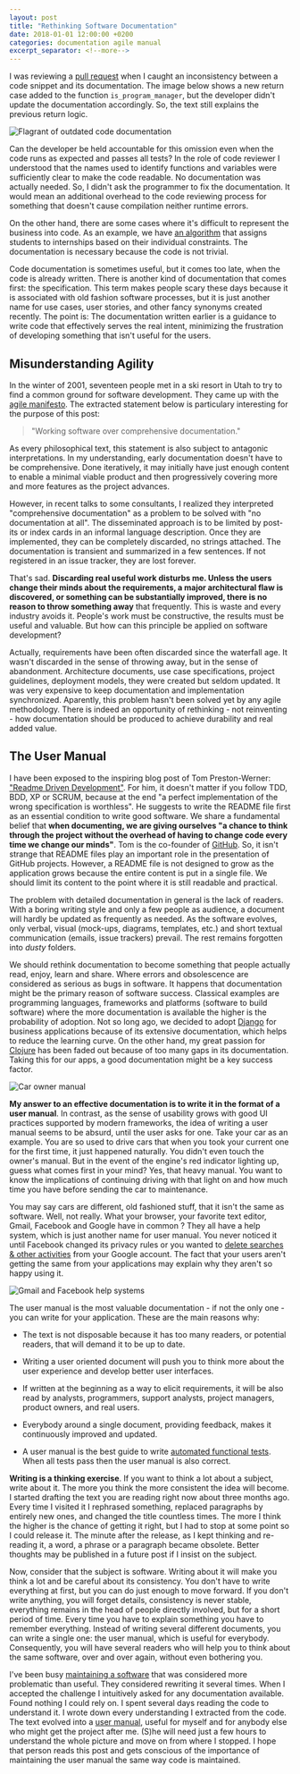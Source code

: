 ```yaml
---
layout: post
title: "Rethinking Software Documentation"
date: 2018-01-01 12:00:00 +0200
categories: documentation agile manual
excerpt_separator: <!--more-->
---
```


I was reviewing a [pull request][pull-request] when I caught an inconsistency 
between a code snippet and its documentation. The image below shows a new return 
case added to the function `is_program_manager`, but the developer didn't update 
the documentation accordingly. So, the text still explains the previous return 
logic.

![Flagrant of outdated code documentation](/images/posts/code_documentation.png)

<!--more-->

Can the developer be held accountable for this omission even when the code runs 
as expected and passes all tests? In the role of code reviewer I understood that 
the names used to identify functions and variables were sufficiently clear to 
make the code readable. No documentation was actually needed. So, I didn't ask 
the programmer to fix the documentation. It would mean an additional overhead to 
the code reviewing process for something that doesn't cause compilation neither 
runtime errors.

On the other hand, there are some cases where it's difficult to represent the
business into code. As an example, we have [an algorithm][documenting-complexity]
that assigns students to internships based on their individual constraints. The
documentation is necessary because the code is not trivial.

Code documentation is sometimes useful, but it comes too late, when the code is
already written. There is another kind of documentation that comes first: the
specification. This term makes people scary these days because it is associated
with old fashion software processes, but it is just another name for use cases,
user stories, and other fancy synonyms created recently. The point is: The
documentation written earlier is a guidance to write code that effectively
serves the real intent, minimizing the frustration of developing something that
isn't useful for the users.

## Misunderstanding Agility

In the winter of 2001, seventeen people met in a ski resort in Utah to try to 
find a common ground for software development. They came up with the 
[agile manifesto][agile-manifesto]. The extracted statement below is particulary
interesting for the purpose of this post:

> "Working software over comprehensive documentation."

As every philosophical text, this statement is also subject to antagonic
interpretations. In my understanding, early documentation doesn't have to be
comprehensive. Done iteratively, it may initially have just enough content
to enable a minimal viable product and then progressively covering more and more
features as the project advances.

However, in recent talks to some consultants, I realized they interpreted
"comprehensive documentation" as a problem to be solved with "no documentation
at all". The disseminated approach is to be limited by post-its or index cards
in an informal language description. Once they are implemented, they can be
completely discarded, no strings attached. The documentation is transient and
summarized in a few sentences. If not registered in an issue tracker, they are
lost forever.

That's sad. **Discarding real useful work disturbs me. Unless the users change
their minds about the requirements, a major architectural flaw is discovered,
or something can be substantially improved, there is no reason to throw
something away** that frequently. This is waste and every industry avoids it. 
People's work must be constructive, the results must be useful and valuable. But 
how can this principle be applied on software development?

Actually, requirements have been often discarded since the waterfall age. It
wasn't discarded in the sense of throwing away, but in the sense of abandonment.
Architecture documents, use case specifications, project guidelines, deployment
models, they were created but seldom updated. It was very expensive to keep
documentation and implementation synchronized. Aparently, this problem hasn't
been solved yet by any agile methodology. There is indeed an opportunity of
rethinking - not reinventing - how documentation should be produced to achieve
durability and real added value.

## The User Manual

I have been exposed to the inspiring blog post of Tom Preston-Werner: ["Readme
Driven Development"][RDD]. For him, it doesn't matter if you follow TDD, BDD, XP 
or SCRUM, because at the end "a perfect implementation of the wrong 
specification is worthless". He suggests to write the README file first as an 
essential condition to write good software. We share a fundamental belief that 
**when documenting, we are giving ourselves "a chance to think through the 
project without the overhead of having to change code every time we change our 
minds"**. Tom is the co-founder of [GitHub]. So, it isn't strange that README 
files play an important role in the presentation of GitHub projects. However, a 
README file is not designed to grow as the application grows because the entire
content is put in a single file. We should limit its content to the point where
it is still readable and practical.

The problem with detailed documentation in general is the lack of readers. With 
a boring writing style and only a few people as audience, a document will hardly 
be updated as frequently as needed. As the software evolves, only verbal, visual 
(mock-ups, diagrams, templates, etc.) and short textual communication (emails, 
issue trackers) prevail. The rest remains forgotten into _dusty_ folders.

We should rethink documentation to become something that people actually read,
enjoy, learn and share. Where errors and obsolescence are considered as serious
as bugs in software. It happens that documentation might be the primary reason
of software success. Classical examples are programming languages, frameworks
and platforms (software to build software) where the more documentation is
available the higher is the probability of adoption. Not so long ago, we decided
to adopt [Django] for business applications because of its extensive
documentation, which helps to reduce the learning curve. On the other hand, my
great passion for [Clojure] has been faded out because of too many gaps in its
documentation. Taking this for our apps, a good documentation might be a key 
success factor.

![Car owner manual](/images/posts/car-owner-manual.jpg)

**My answer to an effective documentation is to write it in the format of a user
manual**. In contrast, as the sense of usability grows with good UI practices 
supported by modern frameworks, the idea of writing a user manual seems to be 
absurd, until the user asks for one. Take your car as an example. You are so 
used to drive cars that when you took your current one for the first time, it 
just happened naturally. You didn't even touch the owner's manual. But in the 
event of the engine's red indicator lighting up, guess what comes first in your 
mind? Yes, that heavy manual. You want to know the implications of continuing 
driving with that light on and how much time you have before sending the car to 
maintenance.

You may say cars are different, old fashioned stuff, that it isn't the same as
software. Well, not really. What your browser, your favorite text editor, Gmail,
Facebook and Google have in common ? They all have a help system, which is just
another name for user manual. You never noticed it until Facebook changed its
privacy rules or you wanted to [delete searches & other activities][google-help]
from your Google account. The fact that your users aren't getting the same from 
your applications may explain why they aren't so happy using it.

![Gmail and Facebook help systems](/images/posts/help-gmail-facebook.png)

The user manual is the most valuable documentation - if not the only one - you
can write for your application. These are the main reasons why:

* The text is not disposable because it has too many readers, or potential
  readers, that will demand it to be up to date.

* Writing a user oriented document will push you to think more about the user
  experience and develop better user interfaces.

* If written at the beginning as a way to elicit requirements, it will be also
  read by analysts, programmers, support analysts, project managers, product
  owners, and real users.

* Everybody around a single document, providing feedback, makes it continuously
  improved and updated.

* A user manual is the best guide to write [automated functional tests][selenium].
  When all tests pass then the user manual is also correct.

**Writing is a thinking exercise**. If you want to think a lot about a subject, 
write about it. The more you think the more consistent the idea will become. I 
started drafting the text you are reading right now about three months ago. 
Every time I visited it I rephrased something, replaced paragraphs by entirely 
new ones, and changed the title countless times. The more I think the higher is 
the chance of getting it right, but I had to stop at some point so I could 
release it. The minute after the release, as I kept thinking and re-reading it,
a word, a phrase or a paragraph became obsolete. Better thoughts may be 
published in a future post if I insist on the subject.

Now, consider that the subject is software. Writing about it will make you think 
a lot and be careful about its consistency. You don't have to write everything 
at first, but you can do just enough to move forward. If you don't write 
anything, you will forget details, consistency is never stable, everything 
remains in the head of people directly involved, but for a short period of time. 
Every time you have to explain something you have to remember everything. 
Instead of writing several different documents, you can write a single one: the 
user manual, which is useful for everybody. Consequently, you will have several 
readers who will help you to think about the same software, over and over again, 
without even bothering you.

I've been busy [maintaining a software][osis-internship] that was considered 
more problematic than useful. They considered rewriting it several times. When I 
accepted the challenge I intuitively asked for any documentation available. 
Found nothing I could rely on. I spent several days reading the code to 
understand it. I wrote down every understanding I extracted from the code. The 
text evolved into a [user manual][user-manual], useful for myself and for 
anybody else who might get the project after me. (S)he will need just a few 
hours to understand the whole picture and move on from where I stopped. I hope 
that person reads this post and gets conscious of the importance of maintaining 
the user manual the same way code is maintained.

[agile-manifesto]: http://agilemanifesto.org
[asciidoctor]: http://asciidoctor.org/docs/install-toolchain/
[Clojure]: https://clojure.org
[Django]: https://www.djangoproject.com
[doc-build]: https://github.com/uclouvain/osis-internship/blob/master/docs/build.py
[documenting-complexity]: https://github.com/uclouvain/osis-internship/blob/master/utils/student_assignment/solver.py#L87
[GitHub]: https://github.com
[google-help]: https://support.google.com/websearch/answer/465?hl=en-BE&ref_topic=3378866
[osis-internship]: https://github.com/uclouvain/osis-internship
[pull-request]: https://github.com/uclouvain/osis/pull/2656/files
[RDD]: http://tom.preston-werner.com/2010/08/23/readme-driven-development.html
[selenium]: http://www.seleniumhq.org
[Ubuntu]: https://www.ubuntu.com
[user-manual]: https://uclouvain.github.io/osis-internship/